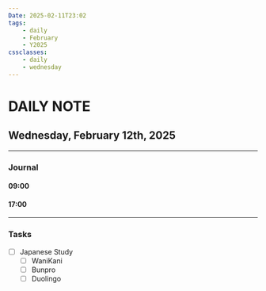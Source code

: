 ```yaml
---
Date: 2025-02-11T23:02
tags:
    - daily
    - February
    - Y2025
cssclasses:
    - daily
    - wednesday
---
```

# DAILY NOTE
## Wednesday, February 12th, 2025
***
### Journal

#### 09:00

#### 17:00

***
### Tasks
- [ ] Japanese Study
    - [ ] WaniKani
    - [ ] Bunpro
    - [ ] Duolingo